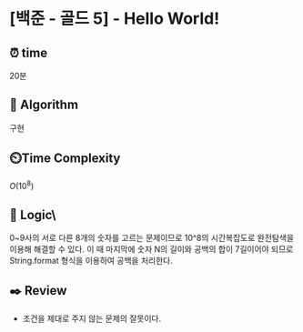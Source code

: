# [백준 - 골드 5] - Hello World!
 
## ⏰  **time**
20분

## :pushpin: **Algorithm**
구현

## ⏲️**Time Complexity**
$O(10^8)$

## :round_pushpin: **Logic**\
0~9사의 서로 다른 8개의 숫자를 고르는 문제이므로 10^8의 시간복잡도로 완전탐색을 이용해 해결할 수 있다.
이 때 마지막에 숫자 N의 길이와 공백의 합이 7길이어야 되므로 String.format 형식을 이용하여 공백을 처리한다.

## :black_nib: **Review**
- 조건을 제대로 주지 않는 문제의 잘못이다.
